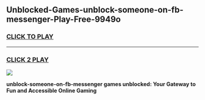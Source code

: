 
## Unblocked-Games-unblock-someone-on-fb-messenger-Play-Free-9949o
<h3>
<a href="https://premium76.site?title=unblock-someone-on-fb-messenger&ref=18A1">CLICK TO PLAY</a></h3>
<hr>

<h3>
<a href="https://premium76.site?title=unblock-someone-on-fb-messenger&ref=18A1">CLICK 2 PLAY</a>
  
</h3>

<a href="https://premium76.site?title=unblock-someone-on-fb-messenger&ref=18A1"><img src="https://clearcache.store/games.png"></a>


**unblock-someone-on-fb-messenger games unblocked: Your Gateway to Fun and Accessible Online Gaming**

